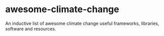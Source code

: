 # awesome-climate-change
An inductive list of awesome climate change useful frameworks, libraries, software and resources.  
